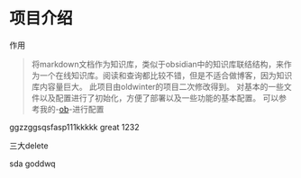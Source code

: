 # 项目介绍
作用
> 将markdown文档作为知识库，类似于obsidian中的知识库联结结构，来作为一个在线知识库。阅读和查询都比较不错，但是不适合做博客，因为知识库内容量巨大。
此项目由oldwinter的项目二次修改得到。
对基本的一些文件以及配置进行了初始化，方便了部署以及一些功能的基本配置。
可以参考我的-[ob](ob.tianzhongs.ml)-进行配置


 ggzzggsqsfasp111kkkkk
great  1232

三大delete

sda goddwq